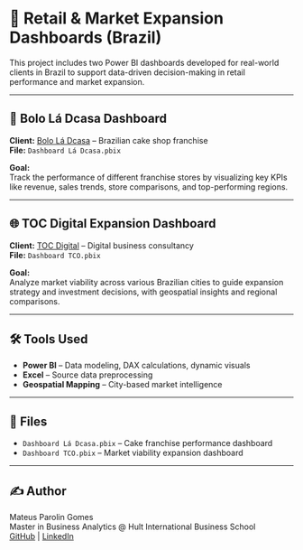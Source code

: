 # 📍 Retail & Market Expansion Dashboards (Brazil)

This project includes two Power BI dashboards developed for real-world clients in Brazil to support data-driven decision-making in retail performance and market expansion.

---

## 🧁 Bolo Lá Dcasa Dashboard

**Client:** [Bolo Lá Dcasa](https://www.bololadcasa.com.br/) – Brazilian cake shop franchise  
**File:** `Dashboard Lá Dcasa.pbix`

**Goal:**  
Track the performance of different franchise stores by visualizing key KPIs like revenue, sales trends, store comparisons, and top-performing regions.

---

## 🌐 TOC Digital Expansion Dashboard

**Client:** [TOC Digital](https://tcodigital.com.br/) – Digital business consultancy  
**File:** `Dashboard TCO.pbix`

**Goal:**  
Analyze market viability across various Brazilian cities to guide expansion strategy and investment decisions, with geospatial insights and regional comparisons.

---

## 🛠️ Tools Used

- **Power BI** – Data modeling, DAX calculations, dynamic visuals
- **Excel** – Source data preprocessing
- **Geospatial Mapping** – City-based market intelligence

---

## 📁 Files

- `Dashboard Lá Dcasa.pbix` – Cake franchise performance dashboard
- `Dashboard TCO.pbix` – Market viability expansion dashboard

---

## ✍️ Author

Mateus Parolin Gomes  
Master in Business Analytics @ Hult International Business School  
[GitHub](https://github.com/mateusparolingomes) | [LinkedIn](https://www.linkedin.com/in/mateusparolingomes/)

